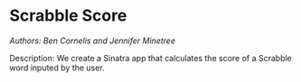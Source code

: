 Scrabble Score
==============

*Authors: Ben Cornelis and Jennifer Minetree*

Description: We create a Sinatra app that calculates the score of a Scrabble word inputed by the user.
